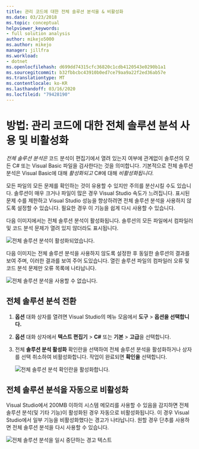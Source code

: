 ```yaml
---
title: 관리 코드에 대한 전체 솔루션 분석을 & 비활성화
ms.date: 03/23/2018
ms.topic: conceptual
helpviewer_keywords:
- full solution analysis
author: mikejo5000
ms.author: mikejo
manager: jillfra
ms.workload:
- dotnet
ms.openlocfilehash: d699dd74315cfc36820c1cdb4120543e0290b1a1
ms.sourcegitcommit: b32fbbcbc43910b0ed7ce79aa9a22f2ed36ab57e
ms.translationtype: MT
ms.contentlocale: ko-KR
ms.lasthandoff: 03/16/2020
ms.locfileid: "79428190"
---
```

# <a name="how-to-enable-and-disable-full-solution-analysis-for-managed-code"></a>방법: 관리 코드에 대한 전체 솔루션 분석 사용 및 비활성화

*전체 솔루션 분석은* 코드 분석이 편집기에서 열려 있는지 여부에 관계없이 솔루션의 모든 C# 또는 Visual Basic 파일을 검사한다는 것을 의미합니다. 기본적으로 전체 솔루션 분석은 Visual Basic에 대해 *활성화되고* C#에 대해 *비활성화됩니다.*

모든 파일의 모든 문제를 확인하는 것이 유용할 수 있지만 주의를 분산시킬 수도 있습니다. 솔루션이 매우 크거나 파일이 많은 경우 Visual Studio 속도가 느려집니다. 표시된 문제 수를 제한하고 Visual Studio 성능을 향상하려면 전체 솔루션 분석을 사용하지 않도록 설정할 수 있습니다. 필요한 경우 이 기능을 쉽게 다시 사용할 수 있습니다.

다음 이미지에서는 전체 솔루션 분석이 활성화됩니다. 솔루션의 모든 파일에서 컴파일러 및 코드 분석 문제가 열려 있지 않더라도 표시됩니다.

![전체 솔루션 분석이 활성화되었습니다.](../code-quality/media/fsa_enabled.png)

다음 이미지는 전체 솔루션 분석을 사용하지 않도록 설정한 후 동일한 솔루션의 결과를 보여 주며, 이러한 결과를 보여 주어 도있습니다. 열린 솔루션 파일의 컴파일러 오류 및 코드 분석 문제만 오류 목록에 나타납니다.

![전체 솔루션 분석을 사용할 수 없습니다.](../code-quality/media/fsa_disabled.png)

## <a name="toggle-full-solution-analysis"></a>전체 솔루션 분석 전환

1. **옵션** 대화 상자를 열려면 Visual Studio의 메뉴 모음에서 **도구** > **옵션을 선택합니다.**

1. **옵션** 대화 상자에서 **텍스트 편집기** > **C#** 또는 **기본** > **고급**을 선택합니다.

1. 전체 **솔루션 분석 활성화** 확인란을 선택하여 전체 솔루션 분석을 활성화하거나 상자를 선택 취소하여 비활성화합니다. 작업이 완료되면 **확인을** 선택합니다.

   ![전체 솔루션 분석 확인란을 활성화합니다.](../code-quality/media/options-enable-full-solution-analysis.png)

## <a name="automatically-disable-full-solution-analysis"></a>전체 솔루션 분석을 자동으로 비활성화

Visual Studio에서 200MB 이하의 시스템 메모리를 사용할 수 있음을 감지하면 전체 솔루션 분석(및 기타 기능)이 활성화된 경우 자동으로 비활성화됩니다. 이 경우 Visual Studio에서 일부 기능을 비활성화했다는 경고가 나타납니다. 원할 경우 단추를 사용하면 전체 솔루션 분석을 다시 사용할 수 있습니다.

![전체 솔루션 분석을 일시 중단하는 경고 텍스트](../code-quality/media/fsa_alert.png)
